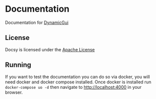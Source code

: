# Documentation

Documentation for [DynamicGui](https://github.com/ClubObsidian/DynamicGui)

## License

Docsy is licensed under the [Apache License](DOCSY-LICENSE)

## Running

If you want to test the documentation you can do so via docker, you will need docker and docker compose installed. Once docker is installed run `docker-compose uo -d` then navigate to [http://localhost:4000](http://localhost:4000) in your browser.